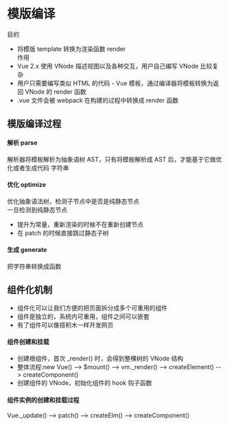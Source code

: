 # 模版编译
目的
- 将模版 template 转换为渲染函数 render  
作用
- Vue 2.x 使用 VNode 描述视图以及各种交互，用户自己编写 VNode 比较复杂
- 用户只需要编写类似 HTML 的代码 - Vue 模板，通过编译器将模板转换为返回 VNode 的 render 函数
- .vue 文件会被 webpack 在构建的过程中转换成 render 函数

## 模版编译过程
#### 解析 parse
解析器将模板解析为抽象语树 AST，只有将模板解析成 AST 后，才能基于它做优化或者生成代码
字符串

#### 优化 optimize
优化抽象语法树，检测子节点中是否是纯静态节点  
一旦检测到纯静态节点  
- 提升为常量，重新渲染的时候不在重新创建节点
- 在 patch 的时候直接跳过静态子树

#### 生成 generate
把字符串转换成函数

## 组件化机制
- 组件化可以让我们方便的把页面拆分成多个可重用的组件
- 组件是独立的，系统内可重用，组件之间可以嵌套
- 有了组件可以像搭积木一样开发网页
 
#### 组件创建和挂载
- 创建根组件，首次 _render() 时，会得到整棵树的 VNode 结构
- 整体流程:new Vue() --> $mount() --> vm._render() --> createElement() --> createComponent()
- 创建组件的 VNode，初始化组件的 hook 钩子函数

#### 组件实例的创建和挂载过程
Vue._update() --> patch() --> createElm() --> createComponent()

